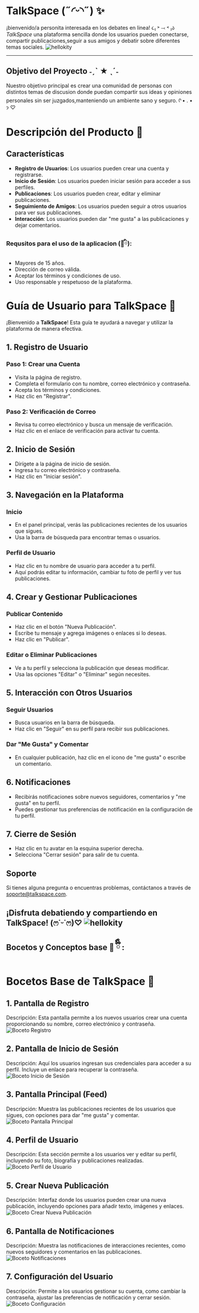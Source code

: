 # TalkSpace (˶◜ᵕ◝˶) ✨
¡bienvenido/a personita interesada en los debates en linea! ૮₍ ˃ ⤙ ˂ ₎ა
*TalkSpace* una plataforma sencilla donde los usuarios pueden conectarse, compartir publicaciones,seguir a sus amigos y debatir sobre diferentes temas sociales.
![hellokity](https://media.tenor.com/vCB3a03WLrEAAAAC/hello-kitty.gif)
***
## Objetivo del Proyecto ˗ˏˋ ★ ˎˊ˗
Nuestro objetivo principal es crear una comunidad de personas con distintos temas de discusion donde puedan compartir sus ideas y opiniones personales sin ser juzgados,manteniendo un ambiente sano y seguro.
ᡣ • . • 𐭩 ♡
# Descripción del Producto 🌸
## Características

- **Registro de Usuarios**: Los usuarios pueden crear una cuenta y registrarse.
- **Inicio de Sesión**: Los usuarios pueden iniciar sesión para acceder a sus perfiles.
- **Publicaciones**: Los usuarios pueden crear, editar y eliminar publicaciones.
- **Seguimiento de Amigos**: Los usuarios pueden seguir a otros usuarios para ver sus publicaciones.
- **Interacción**: Los usuarios pueden dar "me gusta" a las publicaciones y dejar comentarios.

### Requsitos para el uso de la aplicacion (🧸ི):
- Mayores de 15 años.
- Dirección de correo válida.
- Aceptar los términos y condiciones de uso.
- Uso responsable y respetuoso de la plataforma.

# Guía de Usuario para TalkSpace 🌟

¡Bienvenido a **TalkSpace**! Esta guía te ayudará a navegar y utilizar la plataforma de manera efectiva.

## 1. Registro de Usuario

### Paso 1: Crear una Cuenta
- Visita la página de registro.
- Completa el formulario con tu nombre, correo electrónico y contraseña.
- Acepta los términos y condiciones.
- Haz clic en "Registrar".

### Paso 2: Verificación de Correo
- Revisa tu correo electrónico y busca un mensaje de verificación.
- Haz clic en el enlace de verificación para activar tu cuenta.

## 2. Inicio de Sesión

- Dirígete a la página de inicio de sesión.
- Ingresa tu correo electrónico y contraseña.
- Haz clic en "Iniciar sesión".

## 3. Navegación en la Plataforma

### Inicio
- En el panel principal, verás las publicaciones recientes de los usuarios que sigues.
- Usa la barra de búsqueda para encontrar temas o usuarios.

### Perfil de Usuario
- Haz clic en tu nombre de usuario para acceder a tu perfil.
- Aquí podrás editar tu información, cambiar tu foto de perfil y ver tus publicaciones.

## 4. Crear y Gestionar Publicaciones

### Publicar Contenido
- Haz clic en el botón "Nueva Publicación".
- Escribe tu mensaje y agrega imágenes o enlaces si lo deseas.
- Haz clic en "Publicar".

### Editar o Eliminar Publicaciones
- Ve a tu perfil y selecciona la publicación que deseas modificar.
- Usa las opciones "Editar" o "Eliminar" según necesites.

## 5. Interacción con Otros Usuarios

### Seguir Usuarios
- Busca usuarios en la barra de búsqueda.
- Haz clic en "Seguir" en su perfil para recibir sus publicaciones.

### Dar "Me Gusta" y Comentar
- En cualquier publicación, haz clic en el icono de "me gusta" o escribe un comentario.

## 6. Notificaciones
- Recibirás notificaciones sobre nuevos seguidores, comentarios y "me gusta" en tu perfil.
- Puedes gestionar tus preferencias de notificación en la configuración de tu perfil.

## 7. Cierre de Sesión
- Haz clic en tu avatar en la esquina superior derecha.
- Selecciona "Cerrar sesión" para salir de tu cuenta.
## Soporte
Si tienes alguna pregunta o encuentras problemas, contáctanos a través de [soporte@talkspace.com](aexl.dx021@gmail.com). 


¡Disfruta debatiendo y compartiendo en **TalkSpace**! (ෆ˙ᵕ˙ෆ)♡
![hellokity](https://i.pinimg.com/originals/57/a1/b6/57a1b60568725dd8735b1c58f7aeb394.gif)
---
## Bocetos y Conceptos base 🎀 ྀིྀི :
# Bocetos Base de TalkSpace 📐

## 1. Pantalla de Registro
Descripción: Esta pantalla permite a los nuevos usuarios crear una cuenta proporcionando su nombre, correo electrónico y contraseña.  
![Boceto Registro](ruta/a/tu/boceto_registro.png)

## 2. Pantalla de Inicio de Sesión
Descripción: Aquí los usuarios ingresan sus credenciales para acceder a su perfil. Incluye un enlace para recuperar la contraseña.  
![Boceto Inicio de Sesión](ruta/a/tu/boceto_inicio_sesion.png)

## 3. Pantalla Principal (Feed)
Descripción: Muestra las publicaciones recientes de los usuarios que sigues, con opciones para dar "me gusta" y comentar.  
![Boceto Pantalla Principal](ruta/a/tu/boceto_pantalla_principal.png)

## 4. Perfil de Usuario
Descripción: Esta sección permite a los usuarios ver y editar su perfil, incluyendo su foto, biografía y publicaciones realizadas.  
![Boceto Perfil de Usuario](ruta/a/tu/boceto_perfil_usuario.png)

## 5. Crear Nueva Publicación
Descripción: Interfaz donde los usuarios pueden crear una nueva publicación, incluyendo opciones para añadir texto, imágenes y enlaces.  
![Boceto Crear Nueva Publicación](ruta/a/tu/boceto_crear_publicacion.png)

## 6. Pantalla de Notificaciones
Descripción: Muestra las notificaciones de interacciones recientes, como nuevos seguidores y comentarios en las publicaciones.  
![Boceto Notificaciones](ruta/a/tu/boceto_notificaciones.png)

## 7. Configuración del Usuario
Descripción: Permite a los usuarios gestionar su cuenta, como cambiar la contraseña, ajustar las preferencias de notificación y cerrar sesión.  
![Boceto Configuración](ruta/a/tu/boceto_configuracion.png)



